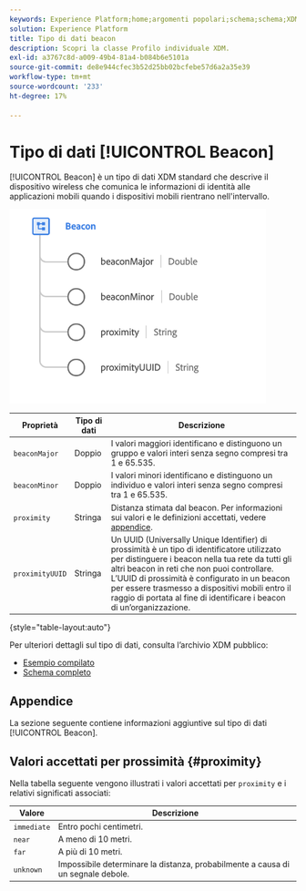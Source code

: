 ```yaml
---
keywords: Experience Platform;home;argomenti popolari;schema;schema;XDM;campi;schemi;schemi;beacon;dettagli interazione;datatype;data-type;data type;data type;
solution: Experience Platform
title: Tipo di dati beacon
description: Scopri la classe Profilo individuale XDM.
exl-id: a3767c8d-a009-49b4-81a4-b084b6e5101a
source-git-commit: de8e944cfec3b52d25bb02bcfebe57d6a2a35e39
workflow-type: tm+mt
source-wordcount: '233'
ht-degree: 17%

---
```


# Tipo di dati [!UICONTROL Beacon]

[!UICONTROL Beacon] è un tipo di dati XDM standard che descrive il dispositivo wireless che comunica le informazioni di identità alle applicazioni mobili quando i dispositivi mobili rientrano nell&#39;intervallo.

<img src="../images/data-types/beacon.png" width="450" /><br />

| Proprietà | Tipo di dati | Descrizione |
| --- | --- | --- |
| `beaconMajor` | Doppio | I valori maggiori identificano e distinguono un gruppo e valori interi senza segno compresi tra 1 e 65.535. |
| `beaconMinor` | Doppio | I valori minori identificano e distinguono un individuo e valori interi senza segno compresi tra 1 e 65.535. |
| `proximity` | Stringa | Distanza stimata dal beacon. Per informazioni sui valori e le definizioni accettati, vedere [appendice](#proximity). |
| `proximityUUID` | Stringa | Un UUID (Universally Unique Identifier) di prossimità è un tipo di identificatore utilizzato per distinguere i beacon nella tua rete da tutti gli altri beacon in reti che non puoi controllare. L’UUID di prossimità è configurato in un beacon per essere trasmesso a dispositivi mobili entro il raggio di portata al fine di identificare i beacon di un’organizzazione. |

{style="table-layout:auto"}

Per ulteriori dettagli sul tipo di dati, consulta l’archivio XDM pubblico:

* [Esempio compilato](https://github.com/adobe/xdm/blob/master/components/datatypes/deprecated/beacon-interaction-details.example.1.json)
* [Schema completo](https://github.com/adobe/xdm/blob/master/components/datatypes/deprecated/beacon-interaction-details.schema.json)

## Appendice

La sezione seguente contiene informazioni aggiuntive sul tipo di dati [!UICONTROL Beacon].

## Valori accettati per prossimità {#proximity}

Nella tabella seguente vengono illustrati i valori accettati per `proximity` e i relativi significati associati:

| Valore | Descrizione |
| --- | --- |
| `immediate` | Entro pochi centimetri. |
| `near` | A meno di 10 metri. |
| `far` | A più di 10 metri. |
| `unknown` | Impossibile determinare la distanza, probabilmente a causa di un segnale debole. |
